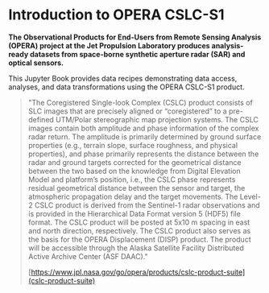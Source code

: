 # Introduction to OPERA CSLC-S1

**The Observational Products for End-Users from Remote Sensing Analysis (OPERA) project at the Jet Propulsion Laboratory produces analysis-ready datasets from space-borne synthetic aperture radar (SAR) and optical sensors.**

This Jupyter Book provides data recipes demonstrating data access, analyses, and data transformations using the OPERA CSLC-S1 product.

>"The Coregistered Single-look Complex (CSLC) product consists of SLC images that are precisely aligned or “coregistered” to a pre-defined UTM/Polar stereographic map projection systems. The CSLC images contain both amplitude and phase information of the complex radar return. The amplitude is primarily determined by ground surface properties (e.g., terrain slope, surface roughness, and physical properties), and phase primarily represents the distance between the radar and ground targets corrected for the geometrical distance between the two based on the knowledge from Digital Elevation Model and platform’s position, i.e., the CSLC phase represents residual geometrical distance between the sensor and target, the atmospheric propagation delay and the target movements. The Level-2 CSLC product is derived from the Sentinel-1 radar observations and is provided in the Hierarchical Data Format version 5 (HDF5) file format. The CSLC product will be posted at 5x10 m spacing in east and north direction, respectively. The CSLC product also serves as the basis for the OPERA Displacement (DISP) product. The product will be accessible through the Alaska Satellite Facility Distributed Active Archive Center (ASF DAAC)."
>
>[https://www.jpl.nasa.gov/go/opera/products/cslc-product-suite](cslc-product-suite)